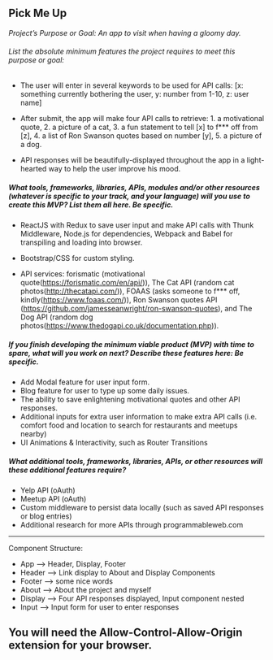 ## Pick Me Up

_Project’s Purpose or Goal: An app to visit when having a gloomy day._

###### List the absolute minimum features the project requires to meet this purpose or goal:

* The user will enter in several keywords to be used for API calls: [x: something currently bothering the user, y:  number from 1-10, z: user name]

* After submit, the app will make four API calls to retrieve: 1. a motivational quote, 2. a picture of a cat, 3. a fun statement to tell [x] to f*** off from [z], 4. a list of Ron Swanson quotes based on number [y], 5. a picture of a dog.

* API responses will be beautifully-displayed throughout the app in a light-hearted way to help the user improve his mood.

##### What tools, frameworks, libraries, APIs, modules and/or other resources (whatever is specific to your track, and your language) will you use to create this MVP? List them all here. Be specific.

* ReactJS with Redux to save user input and make API calls with Thunk Middleware, Node.js for dependencies, Webpack and Babel for transpiling and loading into browser.  

* Bootstrap/CSS for custom styling.

* API services: forismatic (motivational quote(https://forismatic.com/en/api/)), The Cat API (random cat photos(http://thecatapi.com/)), FOAAS (asks someone to f*** off, kindly(https://www.foaas.com/)), Ron Swanson quotes API (https://github.com/jamesseanwright/ron-swanson-quotes), and The Dog API (random dog photos(https://www.thedogapi.co.uk/documentation.php)).

##### If you finish developing the minimum viable product (MVP) with time to spare, what will you work on next? Describe these features here: Be specific.

* Add Modal feature for user input form.
* Blog feature for user to type up some daily issues.
* The ability to save enlightening motivational quotes and other API responses.
* Additional inputs for extra user information to make extra API calls (i.e. comfort food and location to search for restaurants and meetups nearby)
* UI Animations & Interactivity, such as Router Transitions

##### What additional tools, frameworks, libraries, APIs, or other resources will these additional features require?

* Yelp API (oAuth)
* Meetup API (oAuth)
* Custom middleware to persist data locally (such as saved API responses or blog entries)
* Additional research for more APIs through programmableweb.com

--------

Component Structure:
* App --> Header, Display, Footer
* Header --> Link display to About and Display Components
* Footer --> some nice words
* About --> About the project and myself
* Display --> Four API responses displayed, Input component nested
* Input --> Input form for user to enter responses


## You will need the Allow-Control-Allow-Origin extension for your browser.
